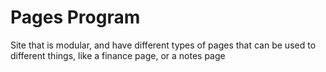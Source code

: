 # Pages Program
Site that is modular, and have different types of pages that can be used to different things, like a finance page, or a notes page
